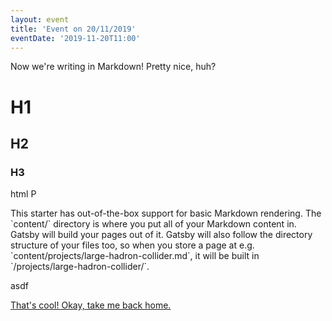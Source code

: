 ```yaml
---
layout: event
title: 'Event on 20/11/2019'
eventDate: '2019-11-20T11:00'
---
```


Now we're writing in Markdown! Pretty nice, huh?

# H1

## H2

### H3

<p>
html P
</p>
This starter has out-of-the-box support for basic Markdown rendering. The `content/` directory is where you put all of your Markdown content in. Gatsby will build your pages out of it. Gatsby will also follow the directory structure of your files too, so when you store a page at e.g. `content/projects/large-hadron-collider.md`, it will be built in `/projects/large-hadron-collider/`.

asdf

[That's cool! Okay, take me back home.](/)
